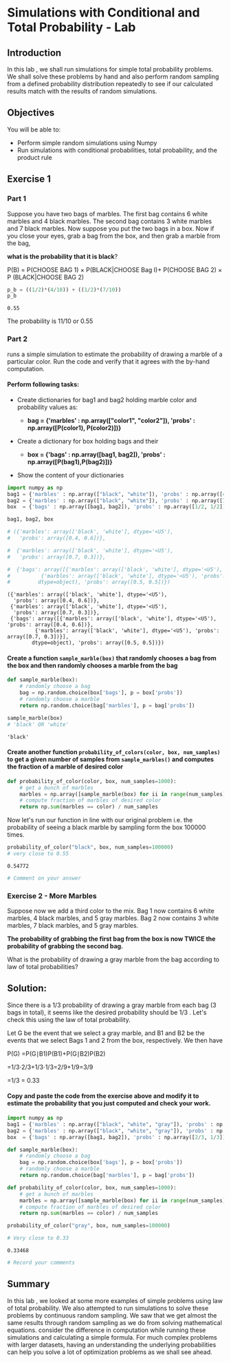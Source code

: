 
# Simulations with Conditional and Total Probability - Lab


## Introduction
In this lab , we shall run simulations for simple total probability problems. We shall solve these problems by hand and also perform random sampling from a defined probability distribution repeatedly to see if our calculated results match with the results of random simulations. 

## Objectives
You will be able to:
* Perform simple random simulations using Numpy
* Run simulations with conditional probabilities, total probability, and the product rule

## Exercise 1
### Part 1

Suppose you have two bags of marbles. The first bag contains 6 white marbles and 4 black marbles. The second bag contains 3 white marbles and 7 black marbles. Now suppose you put the two bags in a box. Now if you close your eyes, grab a bag from the box, and then grab a marble from the bag, 

**what is the probability that it is black**? 

P(B) = P(CHOOSE BAG 1) × P(BLACK|CHOOSE Bag I)+ P(CHOOSE BAG 2) × P (BLACK|CHOOSE BAG 2)


```python
p_b = ((1/2)*(4/10)) + ((1/2)*(7/10))
p_b
```




    0.55



The probability is 11/10 or 0.55

### Part 2
runs a simple simulation to estimate the probability of drawing a marble of a particular color. Run the code and verify that it agrees with the by-hand computation. 

#### Perform following tasks:

* Create dictionaries for bag1 and bag2 holding marble color and probability values as:

    * **bag = {'marbles' : np.array(["color1", "color2"]), 'probs' : np.array([P(color1), P(color2)])}**
    
    
* Create a dictionary for box holding bags and their 

    * **box  = {'bags' : np.array([bag1, bag2]), 'probs' : np.array([P(bag1),P(bag2)])}**
    
    
* Show the content of your dictionaries


```python
import numpy as np
bag1 = {'marbles' : np.array(["black", "white"]), 'probs' : np.array([4/10, 6/10])}
bag2 = {'marbles' : np.array(["black", "white"]), 'probs' : np.array([7/10, 3/10])}
box  = {'bags' : np.array([bag1, bag2]), 'probs' : np.array([1/2, 1/2])}

bag1, bag2, box

# ({'marbles': array(['black', 'white'], dtype='<U5'),
#   'probs': array([0.4, 0.6])},

#  {'marbles': array(['black', 'white'], dtype='<U5'),
#   'probs': array([0.7, 0.3])},

#  {'bags': array([{'marbles': array(['black', 'white'], dtype='<U5'), 'probs': array([0.4, 0.6])},
#          {'marbles': array(['black', 'white'], dtype='<U5'), 'probs': array([0.7, 0.3])}],
#         dtype=object), 'probs': array([0.5, 0.5])})
```




    ({'marbles': array(['black', 'white'], dtype='<U5'),
      'probs': array([0.4, 0.6])},
     {'marbles': array(['black', 'white'], dtype='<U5'),
      'probs': array([0.7, 0.3])},
     {'bags': array([{'marbles': array(['black', 'white'], dtype='<U5'), 'probs': array([0.4, 0.6])},
             {'marbles': array(['black', 'white'], dtype='<U5'), 'probs': array([0.7, 0.3])}],
            dtype=object), 'probs': array([0.5, 0.5])})



#### Create a function `sample_marble(box)` that randomly chooses a bag from the box and then randomly chooses a marble from the bag 


```python
def sample_marble(box):
    # randomly choose a bag 
    bag = np.random.choice(box['bags'], p = box['probs'])
    # randomly choose a marble 
    return np.random.choice(bag['marbles'], p = bag['probs'])

sample_marble(box)
# 'black' OR 'white'
```




    'black'



#### Create another function `probability_of_colors(color, box, num_samples)` to get a given number of samples from `sample_marbles()` and computes the fraction of a marble of desired color


```python
def probability_of_color(color, box, num_samples=1000):
    # get a bunch of marbles 
    marbles = np.array([sample_marble(box) for ii in range(num_samples)])
    # compute fraction of marbles of desired color 
    return np.sum(marbles == color) / num_samples
```

Now let's run our function in line with our original problem i.e. the probability of seeing a black marble by sampling form the box 100000 times. 


```python
probability_of_color("black", box, num_samples=100000)
# very close to 0.55
```




    0.54772




```python
# Comment on your answer
```

### Exercise 2 - More Marbles 


Suppose now we add a third color to the mix.  Bag 1 now contains 6 white marbles, 4 black marbles, and 5 gray marbles.  Bag 2 now contains 3 white marbles, 7 black marbles, and 5 gray marbles.  

**The probability of grabbing the first bag from the box is now TWICE the probability of grabbing the second bag.** 

What is the probability of drawing a gray marble from the bag according to law of total probabilities?  

## Solution: 

Since there is a 1/3 probability of drawing a gray marble from each bag (3 bags in total), it seems like the desired probability should be 1/3 . Let's check this using the law of total probability.

Let  G  be the event that we select a gray marble, and  B1  and  B2  be the events that we select Bags 1 and 2 from the box, respectively. We then have

P(G)
=P(G∣B1)P(B1)+P(G∣B2)P(B2)

=1/3⋅2/3+1/3⋅1/3=2/9+1/9=3/9

=1/3 = 0.33


#### Copy and paste the code from the exercise above and modify it to estimate the probability that you just computed and check your work.


```python
import numpy as np
bag1 = {'marbles' : np.array(["black", "white", "gray"]), 'probs' : np.array([4/15, 6/15, 5/15])}
bag2 = {'marbles' : np.array(["black", "white", "gray"]), 'probs' : np.array([7/15, 3/15, 5/15])}
box  = {'bags' : np.array([bag1, bag2]), 'probs' : np.array([2/3, 1/3])}

def sample_marble(box):
    # randomly choose a bag 
    bag = np.random.choice(box['bags'], p = box['probs'])
    # randomly choose a marble 
    return np.random.choice(bag['marbles'], p = bag['probs'])

def probability_of_color(color, box, num_samples=1000):
    # get a bunch of marbles 
    marbles = np.array([sample_marble(box) for ii in range(num_samples)])
    # compute fraction of marbles of desired color 
    return np.sum(marbles == color) / num_samples
```


```python
probability_of_color("gray", box, num_samples=100000)

# Very close to 0.33
```




    0.33468




```python
# Record your comments 
```

## Summary 

In this lab , we looked at some more examples of simple problems using law of total probability. We also attempted to run simulations to solve these problems by continuous random sampling. We saw that we get almost the same results through random sampling as we do from solving mathematical equations. consider the difference in computation while running these simulations and calculating a simple formula. For much complex problems with larger datasets, having an understanding the underlying probabilities can help you solve a lot of optimization problems as we shall see ahead. 
